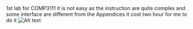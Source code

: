 1st lab for COMP3111
it is not easy as the instruction are quite complex and some interface are different from the Appendices
it cost two hour for me to do it
![Alt text](https://ibb.co/7n55PMv)
